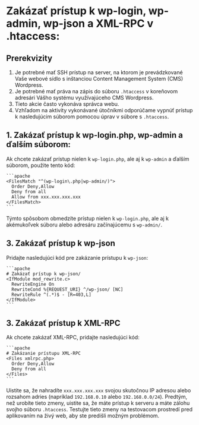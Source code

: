 # Zakázať prístup k wp-login, wp-admin, wp-json a XML-RPC v .htaccess:

## Prerekvizity

1. Je potrebné mať SSH prístup na server, na ktorom je prevádzkované Vaše webové sídlo s inštanciou Content Management System (CMS) Wordpress.
2. Je potrebné mať práva na zápis do súboru `.htaccess` v koreňovom adresári Vášho systému využívajúceho CMS Wordpress.
3. Tieto akcie často vykonáva správca webu. 
4. Vzhľadom na aktivity vykonávané útočníkmi odporúčame vypnúť prístup k nasledujúcim súborom pomocou úprav v súbore s `.htaccess`.

## 1. Zakázať prístup k wp-login.php, wp-admin a ďalším súborom:

Ak chcete zakázať prístup nielen k `wp-login.php`, ale aj k `wp-admin` a ďalším súborom, použite tento kód:

    ```apache
    <FilesMatch "^(wp-login\.php|wp-admin/)">
      Order Deny,Allow
      Deny from all
      Allow from xxx.xxx.xxx.xxx
    </FilesMatch>
    ```

Týmto spôsobom obmedzíte prístup nielen k `wp-login.php`, ale aj k akémukoľvek súboru alebo adresáru začínajúcemu s `wp-admin/`.

## 3. Zakázať prístup k wp-json

Pridajte nasledujúci kód pre zakázanie prístupu k `wp-json`:

    ```apache
    # Zakázať prístup k wp-json/
    <IfModule mod_rewrite.c>
      RewriteEngine On
      RewriteCond %{REQUEST_URI} ^/wp-json/ [NC]
      RewriteRule ^(.*)$ - [R=403,L]
    </IfModule>
    ```

## 3. Zakázať prístup k XML-RPC

Ak chcete zakázať XML-RPC, pridajte nasledujúci kód:

    ```apache
    # Zakázanie prístupu XML-RPC
    <Files xmlrpc.php>
      Order Deny,Allow
      Deny from all
    </Files>
    ```

Uistite sa, že nahradíte `xxx.xxx.xxx.xxx` svojou skutočnou IP adresou alebo rozsahom adries (napríklad `192.168.0.10` alebo `192.168.0.0/24`). 
Predtým, než urobíte tieto zmeny, uistite sa, že máte prístup k serveru a máte zálohu svojho súboru `.htaccess`. Testujte tieto zmeny na testovacom prostredí pred aplikovaním na živý web, aby ste predišli možným problémom.
